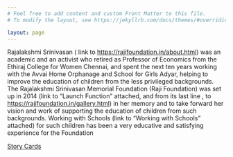 ```yaml
---
# Feel free to add content and custom Front Matter to this file.
# To modify the layout, see https://jekyllrb.com/docs/themes/#overriding-theme-defaults

layout: page
---
```


Rajalakshmi Srinivasan ( link to https://rajifoundation.in/about.html) was an academic and an activist who retired as Professor of Economics from the Ethiraj College for Women Chennai, and spent the next ten years working with the Avvai Home Orphanage and School for Girls Adyar, helping to improve the education of children from the less privileged backgrounds. The Rajalakshmi Srinivasan Memorial Foundation (Raji Foundation) was set up in 2014  (link to “Launch Function” attached, and from its last line , to https://rajifoundation.in/gallery.html)  in her memory and to take forward her vision and work of supporting the education of children from such backgrounds. Working with Schools (link to  “Working with Schools” attached) for such children has been a very educative and satisfying experience for the Foundation


[Story Cards](https://rajifoundation.in/storycards/hindi/index.html)